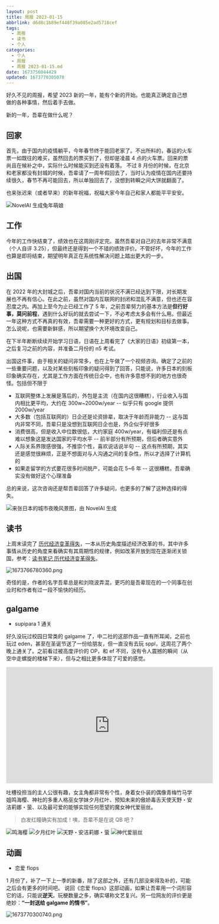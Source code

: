 ```yaml
---
layout: post
title: 周报 2023-01-15
abbrlink: d6d8c1b89ef448f39a085e2ad5718cef
tags:
  - 周报
  - 读书
  - 个人
categories:
  - 个人
  - 周报
  - 周报 2023-01-15.md
date: 1673756044429
updated: 1673770305078
---
```


好久不见的周报，希望 2023 新的一年，能有个新的开始。也能真正确定自己想做的各种事情，然后着手去做。

新的一年，吾辈在做什么呢？

## 回家

首先，由于国内的疫情躺平，今年春节终于能回老家了。不出所料的，春运的火车票一如既往的难买，虽然回去的票买到了，但却是凌晨 4 点的火车票。回来的票尚且在候补之中，实际什么时候能买到还没有着落。
不过 8 月份的时候，在北京和老家都没有封城的时候，吾辈请了一周年假回去了，当时认为疫情在国内还要持续很久，春节不再可能回去，所以单独回去了，没想到转瞬之间大饼就翻面了。

也来张迟来（或者早来）的新年祝福，祝福大家今年自己和家人都能平平安安。

![NovelAI 生成兔年萌娘](/resources/aad107b87fba49ec93333a8edae7e904.png)

## 工作

今年的工作快结束了，绩效也在这周刚评定完。虽然吾辈对自己的去年非常不满意（个人自评 3.25），但最终还是得到一个不错的绩效评价。不管好坏，今年的工作也算是即将结束，期望明年真正在系统性解决问题上踏出更大的一步。

## 出国

在 2022 年的大封城之后，吾辈对国内当前的状况不满已经达到下限，对长期发展也不再有信心。在此之前，虽然对国内互联网的封闭和混乱不满意，但也还在容忍度之内。再加上至今为止已经工作了 5 年，之前吾辈努力的基本方法是**但行好事，莫问前程**，遇到什么好玩的就去尝试一下，不必考虑太多会有什么用。但最近一年这种方式不再真的有效，吾辈需要一种更好的方式，更有规划和目标去做事。怎么说呢，也需要新鲜感，所以期望换个大环境改变自己。

在下半年断断续续开始学习日语，日语在上周看完了《大家的日语》初级第一本，之后复习之前的内容，并准备二月份的 n5 考试。

出国这件事，由于相关的疑问非常多，也在上午做了一个视频咨询。确定了之前的一些重要问题，以及对某些刻板印象的疑问得到了回答，只能说，许多日本的刻板印象确实存在，尤其是工作方面在传统日企中，也有许多意想不到的地方也很奇怪。包括但不限于

*   互联网整体上发展是落后的，外包是主流（在国内这很糟糕），行业收入与国内相比更平均，大约在 300w\~2000w/year -- 似乎只有 google 提供 2000w/year
*   大多数（包括互联网的）日企还是论资排辈，取决于年龄而非能力 -- 这与国内非常不同，吾辈只是没想到互联网日企也是，外企似乎好很多
*   消费很高，但是收入中位数很低，大约家庭 400w/year，有福利但还是有点难以想象这是发达国家的平均水平 -- 前半部分有所预期，但后者确实意外
*   人际关系界限感很强，不推崇个性，喜欢说话说半句 -- 这点有所预期，其实还是感觉很麻烦，正是不想面对与人沟通之间的复杂性，所以才选择了计算机的
*   如果走留学的方式要花很多时间脱产，可能会花 5\~6 年 -- 这很糟糕，吾辈确实没有做好这个心理准备

总的来说，这次咨询还是帮吾辈回答了许多疑问，也更多的了解了这种选择的得失。

![来张日本的城市夜晚风景图，由 NovelAI 生成](/resources/a09cc84fd7fa420d941ce7112a81c1aa.png)

## 读书

上周末读完了 [历代经济变革得失](https://book.douban.com/subject/24851460/)，一本从历史角度描述经济改革的书，其中许多事情从历史的角度来看确实有其周期性的规律，例如改革开放到现在逐渐闭关锁国，参考：[读书笔记 历代经济变革得失](/p/8d1d975302f44c54bafcd17f506a2e8a)。

![1673766780360.png](/resources/4684f2a8e1eb4827959a23bfc0222134.png)

奇怪的是，作者的名字吾辈总是和刘晓波弄混，更巧的是吾辈现在的一个同事在创业时和作者有过一段不愉快的经历。

## galgame

*   supipara 1 通关

好久没玩过校园日常类的 galgame 了，中二社的这部作品一直有所耳闻，之前也玩过 eden，甚至在圣诞节送了一份给朋友，但一直没有去玩 sppl，这周花了两个晚上通关了。之前看过被高度评价的 OP，和 ef 不同，没有令人震撼的瞬间（从空中走螺旋的楼梯下来），但与之相比更多体现了可爱的感觉。

<!-- markdownlint-disable-next-line MD033 -->

<iframe width="560" height="315" src="https://www.youtube.com/embed/1w-dyYRksXo" title="YouTube video player" frameborder="0" allow="accelerometer; autoplay; clipboard-write; encrypted-media; gyroscope; picture-in-picture; web-share" allowfullscreen></iframe>

吐槽役担当的主人公很有趣，女主角都非常有个性，身着女仆装的偶像青梅竹马学姐鸣海樱、神社的多重人格巫女学妹夕月红叶、预知未来的傲娇毒舌天使天野・安洁莉娜・萤、以及最可爱的能够实现任何愿望的魔女神代爱丽丝。

> 白发红瞳确实有加成！咦，吾辈不是在说 QB 吧？

![鸣海樱](/resources/bd490a6790464eed8727259aaaaa0a81.png)
![夕月红叶](/resources/eaeb6a9337264b888210c2db0c5caa46.png)
![天野・安洁莉娜・萤](/resources/f1f66b2ade024a69a21f1411f0df8f70.png)
![神代爱丽丝](/resources/a932bd8574ba4f46bd87a06ebc6cb6a9.png)

## 动画

*   恋爱 flops

1 月份了，补了一下上一季的新番，除了这部之外，还有几部没来得及补的，可能之后会有更多的时间吧。
说回《恋爱 flops》这部动画，如果让吾辈用一个词形容它的话，只能说**逆天**。玩梗数量之多，确实堪称文艺复兴。另一位网友的评价更是绝妙：**“一封送给 galgame 的情书”**。

![1673770300740.png](/resources/ce269e366a3c497eb0ffb108631e2e77.png)
